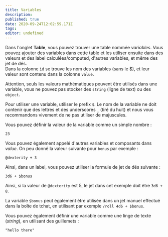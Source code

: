 ```yaml
---
title: Variables
description: 
published: true
date: 2020-09-24T12:02:59.171Z
tags: 
editor: undefined
---
```


Dans l'onglet **Table**, vous pouvez trouver une table nommée *variables*. Vous pouvez ajouter des variables dans cette table et les utiliser ensuite dans des valeurs et des label calculées/computed, d'autres variables, et même des jet de dés.  
Dans la colonne `id` se trouve les nom des variables (sans le $), et leur valeur sont contenu dans la colonne `value`.

Attention, seuls les valeurs mathématiques peuvent être utilisés dans une variable, vous ne pouvez pas stocker des `string` (ligne de text) ou des `object`.

Pour utiliser une variable, utiliser le prefix `$`. Le nom de la variable ne doit contenir que des lettres et des underscores `_` (tiré du huit) et nous vous recommandons vivement de ne pas utiliser de majuscules.

Vous pouvez définir la valeur de la variable comme un simple nombre :
```
23
```

Vous pouvez également appelé d'autres variables et composants dans *value*. On peu donné la valeur suivante pour `bonus` par exemple :
```
@dexterity + 3
```

Ainsi, dans un label, vous pouvez utiliser la formule de jet de dés suivante :
```
3d6 + $bonus
```

Ainsi, si la valeur de `@dexterity` est 5, le jet dans cet exemple doit être `3d6 + 8`.

La variable `$bonus` peut également être utilisée dans un jet manuel effectué dans la boîte de tchat, en utilisant par exemple `/roll 4d6 + $bonus`.

Vous pouvez également définir une variable comme une linge de texte (*string*), en utilisant des guillemets :

```
"hello there"
```
